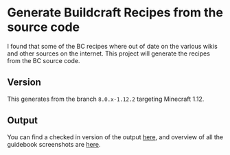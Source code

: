 # Generate Buildcraft Recipes from the source code

I found that some of the BC recipes where out of date on the various wikis and other sources on the internet. This project will generate the recipes from the BC source code.

## Version

This generates from the branch `8.0.x-1.12.2` targeting Minecraft 1.12.

## Output

You can find a checked in version of the output [here](recipes.md),
and overview of all the guidebook screenshots are [here](guidebook.md).

